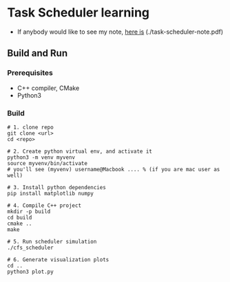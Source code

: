 # Task Scheduler learning

- If anybody would like to see my note, [here is](./task-scheduler-note.pdf) (./task-scheduler-note.pdf)

## Build and Run

### Prerequisites
- C++ compiler, CMake
- Python3

### Build
```
# 1. clone repo
git clone <url>
cd <repo>

# 2. Create python virtual env, and activate it
python3 -m venv myvenv
source myvenv/bin/activate
# you'll see (myvenv) username@Macbook .... % (if you are mac user as well)

# 3. Install python dependencies
pip install matplotlib numpy

# 4. Compile C++ project
mkdir -p build 
cd build
cmake ..
make

# 5. Run scheduler simulation
./cfs_scheduler

# 6. Generate visualization plots
cd .. 
python3 plot.py
```
